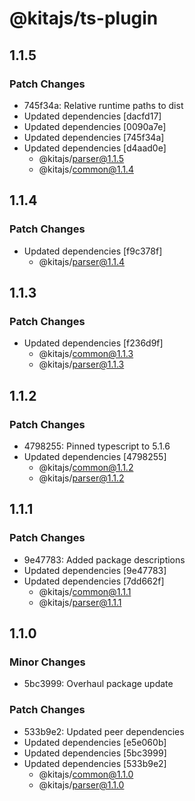 # @kitajs/ts-plugin

## 1.1.5

### Patch Changes

- 745f34a: Relative runtime paths to dist
- Updated dependencies [dacfd17]
- Updated dependencies [0090a7e]
- Updated dependencies [745f34a]
- Updated dependencies [d4aad0e]
  - @kitajs/parser@1.1.5
  - @kitajs/common@1.1.4

## 1.1.4

### Patch Changes

- Updated dependencies [f9c378f]
  - @kitajs/parser@1.1.4

## 1.1.3

### Patch Changes

- Updated dependencies [f236d9f]
  - @kitajs/common@1.1.3
  - @kitajs/parser@1.1.3

## 1.1.2

### Patch Changes

- 4798255: Pinned typescript to 5.1.6
- Updated dependencies [4798255]
  - @kitajs/common@1.1.2
  - @kitajs/parser@1.1.2

## 1.1.1

### Patch Changes

- 9e47783: Added package descriptions
- Updated dependencies [9e47783]
- Updated dependencies [7dd662f]
  - @kitajs/common@1.1.1
  - @kitajs/parser@1.1.1

## 1.1.0

### Minor Changes

- 5bc3999: Overhaul package update

### Patch Changes

- 533b9e2: Updated peer dependencies
- Updated dependencies [e5e060b]
- Updated dependencies [5bc3999]
- Updated dependencies [533b9e2]
  - @kitajs/common@1.1.0
  - @kitajs/parser@1.1.0
